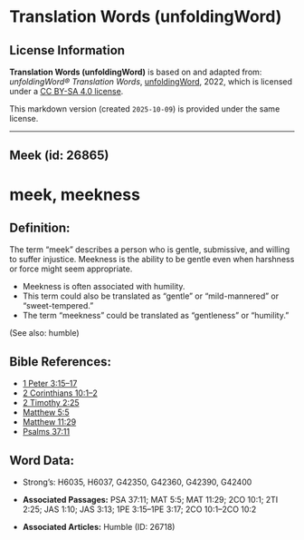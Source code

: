 # Translation Words (unfoldingWord)

## License Information

**Translation Words (unfoldingWord)** is based on and adapted from: _unfoldingWord® Translation Words_, [unfoldingWord](https://unfoldingword.org/utw), 2022, which is licensed under a [CC BY-SA 4.0 license](https://creativecommons.org/licenses/by-sa/4.0/legalcode.en).

This markdown version (created `2025-10-09`) is provided under the same license.



--------------------------------

## Meek (id: 26865)

meek, meekness
==============

Definition:
-----------

The term “meek” describes a person who is gentle, submissive, and willing to suffer injustice. Meekness is the ability to be gentle even when harshness or force might seem appropriate.

* Meekness is often associated with humility.
* This term could also be translated as “gentle” or “mild\-mannered” or “sweet\-tempered.”
* The term “meekness” could be translated as “gentleness” or “humility.”

(See also: humble)

Bible References:
-----------------

* [1 Peter 3:15–17](https://ref.ly/1Pet3:15-1Pet3:17)
* [2 Corinthians 10:1–2](https://ref.ly/2Cor10:1-2Cor10:2)
* [2 Timothy 2:25](https://ref.ly/2Tim2:25)
* [Matthew 5:5](https://ref.ly/Matt5:5)
* [Matthew 11:29](https://ref.ly/Matt11:29)
* [Psalms 37:11](https://ref.ly/Ps37:11)

Word Data:
----------

* Strong’s: H6035, H6037, G42350, G42360, G42390, G42400

* **Associated Passages:** PSA 37:11; MAT 5:5; MAT 11:29; 2CO 10:1; 2TI 2:25; JAS 1:10; JAS 3:13; 1PE 3:15–1PE 3:17; 2CO 10:1–2CO 10:2
* **Associated Articles:** Humble (ID: 26718)

